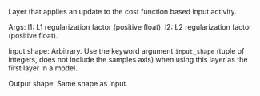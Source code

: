 Layer that applies an update to the cost function based input activity.

Args:
    l1: L1 regularization factor (positive float).
    l2: L2 regularization factor (positive float).

Input shape:
    Arbitrary. Use the keyword argument `input_shape`
    (tuple of integers, does not include the samples axis)
    when using this layer as the first layer in a model.

Output shape:
    Same shape as input.
